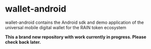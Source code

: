 # wallet-android
wallet-android contains the Android sdk and demo application of the universal mobile digital wallet for the RAIN token ecosystem

**This a brand new repository with work currently in progress. Please check back later.**
